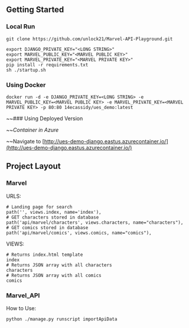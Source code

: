 ## Getting Started

### Local Run

    git clone https://github.com/unlock21/Marvel-API-Playground.git

    export DJANGO_PRIVATE_KEY="<LONG STRING>"
    export MARVEL_PUBLIC_KEY="<MARVEL PUBLIC KEY>"
    export MARVEL_PRIVATE_KEY="<MARVEL PRIVATE KEY>"
    pip install -r requirements.txt
    sh ./startup.sh

### Using Docker

    docker run -d -e DJANGO_PRIVATE_KEY=<LONG STRING> -e MARVEL_PUBLIC_KEY=<MARVEL PUBLIC KEY> -e MARVEL_PRIVATE_KEY=<MARVEL PRIVATE KEY> -p 80:80 14ecassidy/ues_demo:latest

~~### Using Deployed Version

~~*Container in Azure*

~~Navigate to [http://ues-demo-django.eastus.azurecontainer.io/](http://ues-demo-django.eastus.azurecontainer.io/)

## Project Layout

### Marvel

URLS:

    # Landing page for search
    path('', views.index, name='index'),
    # GET characters stored in database
    path('api/marvel/characters', views.characters, name="characters"),
    # GET comics stored in database
    path('api/marvel/comics', views.comics, name="comics"),

VIEWS:

    # Returns index.html template
    index
    # Returns JSON array with all characters
    characters
    # Returns JSON array with all comics
    comics

### Marvel_API

How to Use:

    python ./manage.py runscript importApiData
